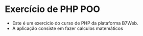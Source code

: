 # Exercício de PHP POO
* Este é um exercício do curso de PHP da plataforma B7Web.
* A aplicação consiste em fazer calculos matemáticos